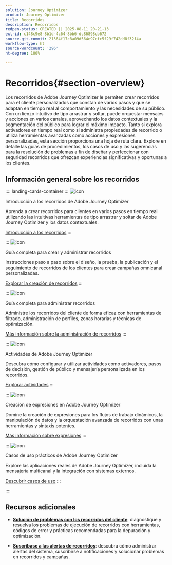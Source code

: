 ```yaml
---
solution: Journey Optimizer
product: Journey Optimizer
title: Recorridos
description: Recorridos
redpen-status: CREATED_||_2025-08-11_20-21-13
exl-id: c148c9e8-8b1d-4c64-8bb6-dc86898cb672
source-git-commit: 21364f17c8a09d564e97cfc5f29f742dd8f32f4a
workflow-type: ht
source-wordcount: '296'
ht-degree: 100%

---
```


# Recorridos{#section-overview}

Los recorridos de Adobe Journey Optimizer le permiten crear recorridos para el cliente personalizados que constan de varios pasos y que se adaptan en tiempo real al comportamiento y las necesidades de su público. Con un lienzo intuitivo de tipo arrastrar y soltar, puede orquestar mensajes y acciones en varios canales, aprovechando los datos contextuales y la segmentación del público para lograr el máximo impacto. Tanto si explora activadores en tiempo real como si administra propiedades de recorrido o utiliza herramientas avanzadas como acciones y expresiones personalizadas, esta sección proporciona una hoja de ruta clara. Explore en detalle las guías de procedimientos, los casos de uso y las sugerencias para la resolución de problemas a fin de diseñar y perfeccionar con seguridad recorridos que ofrezcan experiencias significativas y oportunas a los clientes.

## Información general sobre los recorridos

:::: landing-cards-container
:::
![icon](https://cdn.experienceleague.adobe.com/icons/circle-play.svg)

Introducción a los recorridos de Adobe Journey Optimizer

Aprenda a crear recorridos para clientes en varios pasos en tiempo real utilizando las intuitivas herramientas de tipo arrastrar y soltar de Adobe Journey Optimizer y los datos contextuales.

[Introducción a los recorridos](../using/building-journeys/journey.md)
:::

:::
![icon](https://cdn.experienceleague.adobe.com/icons/list-check.svg)

Guía completa para crear y administrar recorridos

Instrucciones paso a paso sobre el diseño, la prueba, la publicación y el seguimiento de recorridos de los clientes para crear campañas omnicanal personalizadas.

[Explorar la creación de recorridos](create-journey-landing-page.md)
:::

:::
![icon](https://cdn.experienceleague.adobe.com/icons/gear.svg)

Guía completa para administrar recorridos

Administre los recorridos del cliente de forma eficaz con herramientas de filtrado, administración de perfiles, zonas horarias y técnicas de optimización.

[Más información sobre la administración de recorridos](manage-journey-landing-page.md)
:::

:::
![icon](https://cdn.experienceleague.adobe.com/icons/puzzle-piece.svg)

Actividades de Adobe Journey Optimizer

Descubra cómo configurar y utilizar actividades como activadores, pasos de decisión, gestión de público y mensajería personalizada en los recorridos.

[Explorar actividades](about-journey-building-landing-page.md)
:::

:::
![icon](https://cdn.experienceleague.adobe.com/icons/code-branch.svg)

Creación de expresiones en Adobe Journey Optimizer

Domine la creación de expresiones para los flujos de trabajo dinámicos, la manipulación de datos y la orquestación avanzada de recorridos con unas herramientas y sintaxis potentes.

[Más información sobre expresiones](building-advanced-conditions-journeys-landing-page.md)
:::

:::
![icon](https://cdn.experienceleague.adobe.com/icons/bullseye.svg)

Casos de uso prácticos de Adobe Journey Optimizer

Explore las aplicaciones reales de Adobe Journey Optimizer, incluida la mensajería multicanal y la integración con sistemas externos.

[Descubrir casos de uso](journey-use-cases-landing-page.md)
:::

::::


## Recursos adicionales

- **[Solución de problemas con los recorridos del cliente](troubleshoot-journey-landing-page.md)**: diagnostique y resuelva los problemas de ejecución de recorridos con herramientas, códigos de error y prácticas recomendadas para la depuración y optimización.

- **[Suscríbase a las alertas de recorridos](../using/reports/alerts.md)**: descubra cómo administrar alertas del sistema, suscribirse a notificaciones y solucionar problemas en recorridos y campañas.



